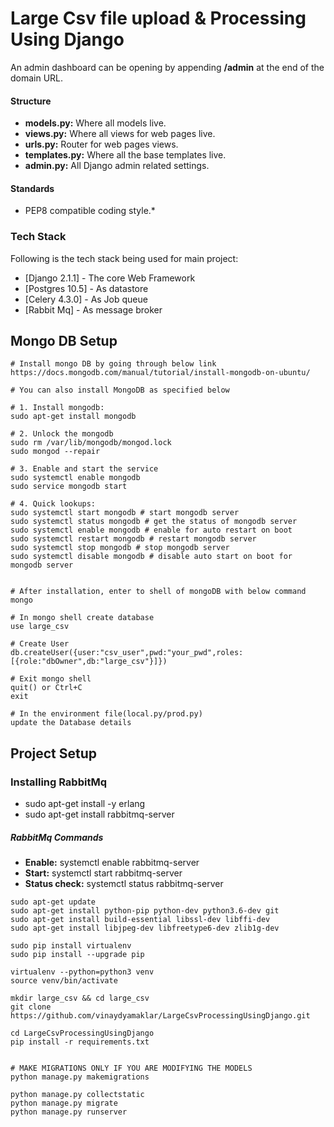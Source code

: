 # Large Csv file upload & Processing Using Django
An admin dashboard can be opening by appending **/admin** at the end of the domain URL.

#### Structure
* **models.py:** Where all models live.
* **views.py:** Where all views for web pages live.
* **urls.py:** Router for web pages views.
* **templates.py:** Where all the base templates live.
* **admin.py:** All Django admin related settings.

#### Standards
* PEP8 compatible coding style.*

### Tech Stack
Following is the tech stack being used for main project:
* [Django 2.1.1] - The core Web Framework
* [Postgres 10.5] - As datastore
* [Celery 4.3.0] - As Job queue
* [Rabbit Mq] - As message broker

## Mongo DB Setup
```
# Install mongo DB by going through below link
https://docs.mongodb.com/manual/tutorial/install-mongodb-on-ubuntu/

# You can also install MongoDB as specified below

# 1. Install mongodb:
sudo apt-get install mongodb

# 2. Unlock the mongodb
sudo rm /var/lib/mongodb/mongod.lock
sudo mongod --repair

# 3. Enable and start the service
sudo systemctl enable mongodb
sudo service mongodb start

# 4. Quick lookups:
sudo systemctl start mongodb # start mongodb server
sudo systemctl status mongodb # get the status of mongodb server
sudo systemctl enable mongodb # enable for auto restart on boot
sudo systemctl restart mongodb # restart mongodb server
sudo systemctl stop mongodb # stop mongodb server
sudo systemctl disable mongodb # disable auto start on boot for mongodb server


# After installation, enter to shell of mongoDB with below command
mongo

# In mongo shell create database
use large_csv

# Create User
db.createUser({user:"csv_user",pwd:"your_pwd",roles:[{role:"dbOwner",db:"large_csv"}]})

# Exit mongo shell
quit() or Ctrl+C
exit

# In the environment file(local.py/prod.py)
update the Database details
```


## Project **Setup**

### Installing RabbitMq
* sudo apt-get install -y erlang
* sudo apt-get install rabbitmq-server

##### RabbitMq Commands
* **Enable:** systemctl enable rabbitmq-server
* **Start:** systemctl start rabbitmq-server
* **Status check:** systemctl status rabbitmq-server
```
sudo apt-get update
sudo apt-get install python-pip python-dev python3.6-dev git
sudo apt-get install build-essential libssl-dev libffi-dev
sudo apt-get install libjpeg-dev libfreetype6-dev zlib1g-dev

sudo pip install virtualenv
sudo pip install --upgrade pip

virtualenv --python=python3 venv
source venv/bin/activate

mkdir large_csv && cd large_csv
git clone https://github.com/vinaydyamaklar/LargeCsvProcessingUsingDjango.git

cd LargeCsvProcessingUsingDjango
pip install -r requirements.txt


# MAKE MIGRATIONS ONLY IF YOU ARE MODIFYING THE MODELS
python manage.py makemigrations

python manage.py collectstatic
python manage.py migrate
python manage.py runserver
```